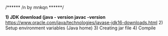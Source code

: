 /****** /n
by mnkqn
******/

**1) JDK download (java - version javac -version**
https://www.oracle.com/java/technologies/javase-jdk16-downloads.html
2) Setup environment variables (Java home)
3) Creating jar file
4) Compile
